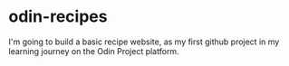 # odin-recipes
 I'm going to build a basic recipe website, as my first github project in my learning journey on the Odin Project platform.
